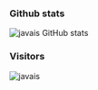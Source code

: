 ### Github stats
![javais GitHub stats](https://github-readme-stats.vercel.app/api?username=javais&hide_title=true&show_icons=true&theme=tokyonight)


### Visitors
![javais](https://profile-counter.glitch.me/javais/count.svg)

